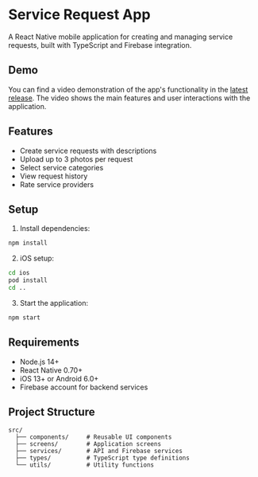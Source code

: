 # Service Request App

A React Native mobile application for creating and managing service requests, built with TypeScript and Firebase integration.

## Demo

You can find a video demonstration of the app's functionality in the [latest release](https://github.com/kittyAleks/TestProject/releases/latest). The video shows the main features and user interactions with the application.

## Features

- Create service requests with descriptions
- Upload up to 3 photos per request
- Select service categories
- View request history
- Rate service providers

## Setup

1. Install dependencies:

```bash
npm install
```

2. iOS setup:

```bash
cd ios
pod install
cd ..
```

3. Start the application:

```bash
npm start
```

## Requirements

- Node.js 14+
- React Native 0.70+
- iOS 13+ or Android 6.0+
- Firebase account for backend services

## Project Structure

```
src/
  ├── components/     # Reusable UI components
  ├── screens/        # Application screens
  ├── services/       # API and Firebase services
  ├── types/          # TypeScript type definitions
  └── utils/          # Utility functions
```
